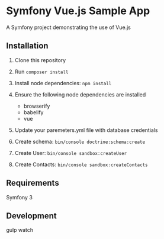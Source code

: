 Symfony Vue.js Sample App
=============

A Symfony project demonstrating the use of Vue.js

Installation
------------

1. Clone this repository

2. Run `composer install`

3. Install node dependencies: `npm install`

4.  Ensure the following node dependencies are installed
    - browserify
    - babelify
    - vue

5. Update your paremeters.yml file with database credentials

6. Create schema: `bin/console doctrine:schema:create`

7. Create User: `bin/console sandbox:createUser`

8. Create Contacts: `bin/console sandbox:createContacts`

Requirements
------------
Symfony 3


Development
-----------
gulp watch

